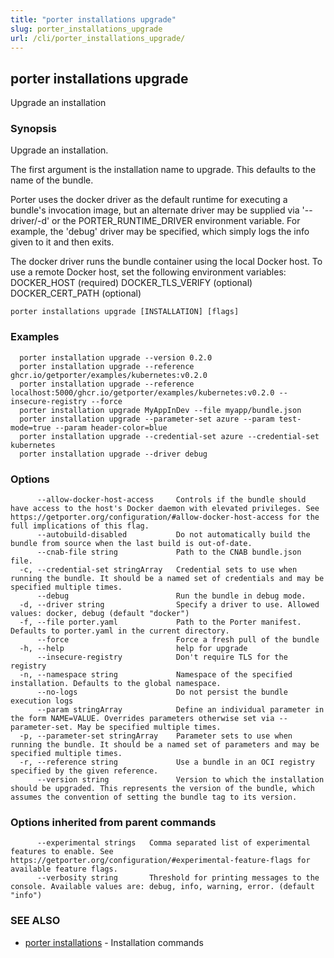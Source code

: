 ```yaml
---
title: "porter installations upgrade"
slug: porter_installations_upgrade
url: /cli/porter_installations_upgrade/
---
```

## porter installations upgrade

Upgrade an installation

### Synopsis

Upgrade an installation.

The first argument is the installation name to upgrade. This defaults to the name of the bundle.

Porter uses the docker driver as the default runtime for executing a bundle's invocation image, but an alternate driver may be supplied via '--driver/-d' or the PORTER_RUNTIME_DRIVER environment variable.
For example, the 'debug' driver may be specified, which simply logs the info given to it and then exits.

The docker driver runs the bundle container using the local Docker host. To use a remote Docker host, set the following environment variables:
  DOCKER_HOST (required)
  DOCKER_TLS_VERIFY (optional)
  DOCKER_CERT_PATH (optional)


```
porter installations upgrade [INSTALLATION] [flags]
```

### Examples

```
  porter installation upgrade --version 0.2.0
  porter installation upgrade --reference ghcr.io/getporter/examples/kubernetes:v0.2.0
  porter installation upgrade --reference localhost:5000/ghcr.io/getporter/examples/kubernetes:v0.2.0 --insecure-registry --force
  porter installation upgrade MyAppInDev --file myapp/bundle.json
  porter installation upgrade --parameter-set azure --param test-mode=true --param header-color=blue
  porter installation upgrade --credential-set azure --credential-set kubernetes
  porter installation upgrade --driver debug

```

### Options

```
      --allow-docker-host-access     Controls if the bundle should have access to the host's Docker daemon with elevated privileges. See https://getporter.org/configuration/#allow-docker-host-access for the full implications of this flag.
      --autobuild-disabled           Do not automatically build the bundle from source when the last build is out-of-date.
      --cnab-file string             Path to the CNAB bundle.json file.
  -c, --credential-set stringArray   Credential sets to use when running the bundle. It should be a named set of credentials and may be specified multiple times.
      --debug                        Run the bundle in debug mode.
  -d, --driver string                Specify a driver to use. Allowed values: docker, debug (default "docker")
  -f, --file porter.yaml             Path to the Porter manifest. Defaults to porter.yaml in the current directory.
      --force                        Force a fresh pull of the bundle
  -h, --help                         help for upgrade
      --insecure-registry            Don't require TLS for the registry
  -n, --namespace string             Namespace of the specified installation. Defaults to the global namespace.
      --no-logs                      Do not persist the bundle execution logs
      --param stringArray            Define an individual parameter in the form NAME=VALUE. Overrides parameters otherwise set via --parameter-set. May be specified multiple times.
  -p, --parameter-set stringArray    Parameter sets to use when running the bundle. It should be a named set of parameters and may be specified multiple times.
  -r, --reference string             Use a bundle in an OCI registry specified by the given reference.
      --version string               Version to which the installation should be upgraded. This represents the version of the bundle, which assumes the convention of setting the bundle tag to its version.
```

### Options inherited from parent commands

```
      --experimental strings   Comma separated list of experimental features to enable. See https://getporter.org/configuration/#experimental-feature-flags for available feature flags.
      --verbosity string       Threshold for printing messages to the console. Available values are: debug, info, warning, error. (default "info")
```

### SEE ALSO

* [porter installations](/cli/porter_installations/)	 - Installation commands

